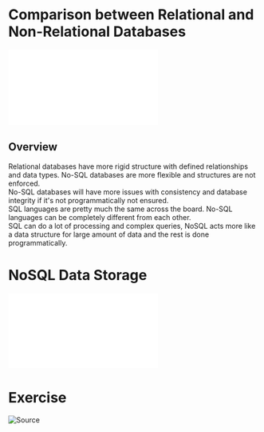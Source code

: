 # Comparison between Relational and Non-Relational Databases
![Source](../../TeachingContent/RelationalVsNonRelationalDatabase.pdf)
## Overview
Relational databases have more rigid structure with defined relationships and data types. No-SQL databases are more flexible and structures are not enforced. <br>
No-SQL databases will have more issues with consistency and database integrity if it's not programmatically not ensured. <br>
SQL languages are pretty much the same across the board. No-SQL languages can be completely different from each other. <br>
SQL can do a lot of processing and complex queries, NoSQL acts more like a data structure for large amount of data and the rest is done programmatically.
# NoSQL Data Storage
![Source](../../TeachingContent/NoSQLDataStoresHandout.pdf)

# Exercise
![Source](../../TeachingContent/SQLvnNoSQL_Exercise)